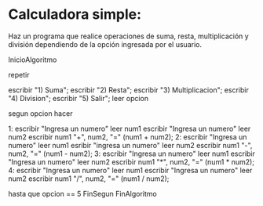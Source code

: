 # Calculadora simple: 
Haz un programa que realice operaciones de suma, resta, multiplicación y división dependiendo de la opción ingresada por el usuario.

InicioAlgoritmo

repetir

escribir "1) Suma";
escribir "2) Resta";
escribir "3) Multiplicacion";
escribir "4) Division";
escribir "5) Salir";
leer opcion 

segun opcion hacer 

1:
   escribir "Ingresa un numero"
   leer num1
   escribir "Ingresa un numero"
   leer num2
   escribir num1 "+", num2, "=" (num1 + num2);
2:
   escribir "Ingresa un numero"
   leer num1
   esribir "ingresa un numero"
   leer num2 
   escribir num1 "-", num2, "=" (num1 - num2);
3:
   escribir "Ingresa un numero"
   leer num1 
   escribir "Ingresa un numero"
   leer num2
   escribir num1 "*", num2, "=" (num1 * num2);
4:
   escribir "Ingresa un numero"
   leer num1
   escribir "Ingresa un numero"
   leer num2
   escribir num1 "/", num2, "=" (num1 / num2);

hasta que opcion == 5
FinSegun
FinAlgoritmo